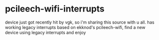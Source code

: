 # pcileech-wifi-interrupts
device just got recently hit by vgk, so i'm sharing this source with u all.
has working legacy interrupts based on ekknod's pcileech-wifi, find a new device using legacy interrupts and enjoy
